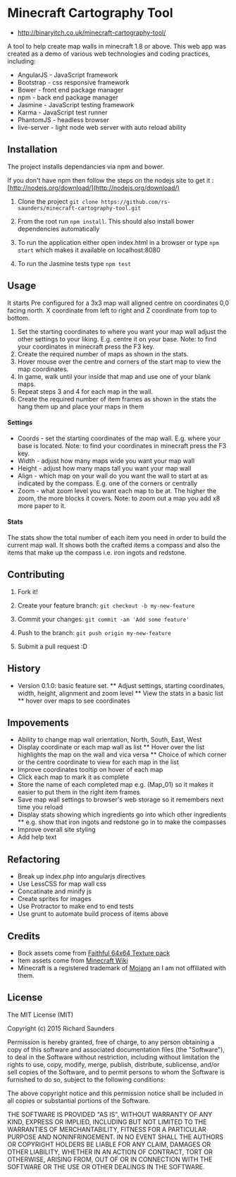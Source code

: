 # Minecraft Cartography Tool

* http://binaryitch.co.uk/minecraft-cartography-tool/

A tool to help create map walls in minecraft 1.8 or above. This web app was created as a demo of various web technologies and coding practices, including:

* AngularJS - JavaScript framework
* Bootstrap - css responsive framework
* Bower - front end package manager
* npm - back end package manager
* Jasmine - JavaScript testing framework
* Karma - JavaScript test runner
* PhantomJS - headless browser
* live-server - light node web server with auto reload ability

## Installation

The project installs dependancies via npm and bower.

If you don't have npm then follow the steps on the nodejs site
to get it : [http://nodejs.org/download/](http://nodejs.org/download/)

1. Clone the project `git clone https://github.com/rs-saunders/minecraft-cartography-tool.git` 

2. From the root run `npm install`. This should also install bower dependencies automatically

3. To run the application either open index.html in a browser or type `npm start` which makes it available on localhost:8080

4. To run the Jasmine tests type `npm test`

## Usage

It starts Pre configured for a 3x3 map wall aligned centre on coordinates 0,0 facing north. X coordinate from left to right and Z coordinate from top to bottom.

1. Set the starting coordinates to where you want your map wall adjust the other settings to your liking. E.g. centre it on your base. Note: to find your coordinates in minecraft press the F3 key.
2. Create the required number of maps as shown in the stats.
3. Hover mouse over the centre and corners of the start map to view the map coordinates.
4. In game, walk until your inside that map and use one of your blank maps.
5. Repeat steps 3 and 4 for each map in the wall.
6. Create the required number of item frames as shown in the stats the hang them up and place your maps in them


#### Settings
* Coords - set the starting coordinates of the map wall. E.g. where your base is located. Note: to find your coordinates in minecraft press the F3 key.
* Width - adjust how many maps wide you want your map wall
* Height - adjust how many maps tall you want your map wall
* Align - which map on your wall do you want the wall to start at as indicated by the compass. E.g. one of the corners or centrally
* Zoom - what zoom level you want each map to be at. The higher the zoom, the more blocks it covers. Note: to zoom out a map you add x8 more paper to it.

#### Stats
The stats show the total number of each item you need in order to build the current map wall. It shows both the crafted items a compass and also the items that make up the compass i.e. iron ingots and redstone.

## Contributing

1. Fork it!

2. Create your feature branch: `git checkout -b my-new-feature`

3. Commit your changes: `git commit -am 'Add some feature'`

4. Push to the branch: `git push origin my-new-feature`

5. Submit a pull request :D

## History

* Version 0.1.0: basic feature set.
** Adjust settings, starting coordinates, width, height, alignment and zoom level 
** View the stats in a basic list
** hover over maps to see coordinates

## Impovements

* Ability to change map wall orientation, North, South, East, West
* Display coordinate or each map wall as list
** Hover over the list highlights the map on the wall and vica versa
** Choice of which corner or the centre coordinate to view for each map in the list
* Improve coordinates tooltip on hover of each map
* Click each map to mark it as complete
* Store the name of each completed map e.g. (Map_01) so it makes it easier to put them in the right item frames
* Save map wall settings to browser's web storage so it remembers next time you reload
* Display stats showing which ingredients go into which other ingredients
** e.g. show that iron ingots and redstone go in to make the compasses
* Improve overall site styling
* Add help text

## Refactoring

* Break up index.php into angularjs directives
* Use LessCSS for map wall css
* Concatinate and minify js
* Create sprites for images
* Use Protractor to make end to end tests
* Use grunt to automate build process of items above

## Credits

* Bock assets come from [Faithful 64x64 Texture pack](http://www.minecraftdl.com/faithful-64x64-texture-pack/)
* Item assets come from [Minecraft Wiki](www.minecraftwiki.net/wiki/Minecraft_Wiki)
* Minecraft is a registered trademark of [Mojang](https://mojang.com/) an I am not offiliated with them.

## License

The MIT License (MIT)

Copyright (c) 2015 Richard Saunders

Permission is hereby granted, free of charge, to any person obtaining a copy
of this software and associated documentation files (the "Software"), to deal
in the Software without restriction, including without limitation the rights
to use, copy, modify, merge, publish, distribute, sublicense, and/or sell
copies of the Software, and to permit persons to whom the Software is
furnished to do so, subject to the following conditions:

The above copyright notice and this permission notice shall be included in all
copies or substantial portions of the Software.

THE SOFTWARE IS PROVIDED "AS IS", WITHOUT WARRANTY OF ANY KIND, EXPRESS OR
IMPLIED, INCLUDING BUT NOT LIMITED TO THE WARRANTIES OF MERCHANTABILITY,
FITNESS FOR A PARTICULAR PURPOSE AND NONINFRINGEMENT. IN NO EVENT SHALL THE
AUTHORS OR COPYRIGHT HOLDERS BE LIABLE FOR ANY CLAIM, DAMAGES OR OTHER
LIABILITY, WHETHER IN AN ACTION OF CONTRACT, TORT OR OTHERWISE, ARISING FROM,
OUT OF OR IN CONNECTION WITH THE SOFTWARE OR THE USE OR OTHER DEALINGS IN THE
SOFTWARE.
